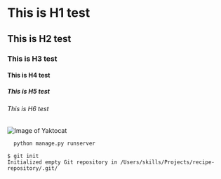# This is H1 test
## This is H2 test
### This is H3 test
#### This is H4 test
##### This is H5 test
###### This is H6 test

![Image of Yaktocat](https://octodex.github.com/images/yaktocat.png)


```Python
  python manage.py runserver  
```

```
$ git init
Initialized empty Git repository in /Users/skills/Projects/recipe-repository/.git/
```

